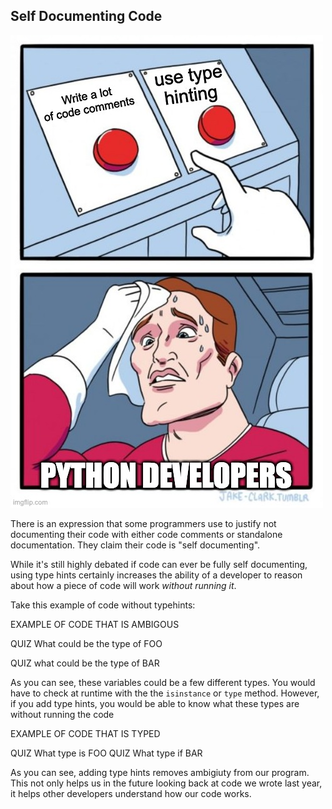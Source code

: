 ## Self Documenting Code

![Comments vs Typehinting](/images/memes/comments_vs_type_hinting_meme.jpg)

There is an expression that some programmers use to justify not documenting their code with either code comments or standalone documentation. They claim their code is "self documenting".

While it's still highly debated if code can ever be fully self documenting, using type hints certainly increases the ability of a developer to reason about how a piece of code will work *without running it*.

Take this example of code without typehints:

EXAMPLE OF CODE THAT IS AMBIGOUS

QUIZ What could be the type of FOO

QUIZ what could be the type of BAR

As you can see, these variables could be a few different types. You would have to check at runtime with the the `isinstance` or `type` method. However, if you add type hints, you would be able to know what these types are without running the code

EXAMPLE OF CODE THAT IS TYPED

QUIZ What type is FOO
QUIZ What type if BAR

As you can see, adding type hints removes ambigiuty from our program. This not only helps us in the future looking back at code we wrote last year, it helps other developers understand how our code works.